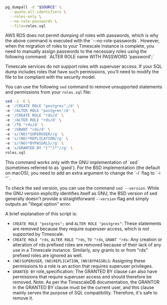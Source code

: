 ```sh
pg_dumpall -d "$SOURCE" \
  --quote-all-identifiers \
  --roles-only \
  --no-role-passwords \
  --file=roles.sql
```

<Highlight type="important">
AWS RDS does not permit dumping of roles with passwords, which
is why the above command is executed with the `--no-role-passwords`. However,
when the migration of roles to your Timescale instance is complete, you
need to manually assign passwords to the necessary roles using the following
command: `ALTER ROLE name WITH PASSWORD 'password';`
</Highlight>

Timescale services do not support roles with superuser access. If your SQL dump
includes roles that have such permissions, you'll need to modify the file to be
compliant with the security model.

You can use the following `sed` command to remove unsupported statements and
permissions from your `roles.sql` file:
```sh
sed -i -E \
-e '/CREATE ROLE "postgres";/d' \
-e '/ALTER ROLE "postgres"/d' \
-e '/CREATE ROLE "rds/d' \
-e '/ALTER ROLE "rds/d' \
-e '/TO "rds/d' \
-e '/GRANT "rds/d' \
-e 's/(NO)*SUPERUSER//g' \
-e 's/(NO)*REPLICATION//g' \
-e 's/(NO)*BYPASSRLS//g' \
-e 's/GRANTED BY "[^"]*"//g' \
roles.sql
```

<Highlight type="info">
This command works only with the GNU implementation of `sed` (sometimes referred
to as `gsed`). For the BSD implementation (the default on macOS), you need to add
an extra argument to change the `-i` flag to `-i ''`.

To check the sed version, you can use the command `sed --version`. While the
GNU version explicitly identifies itself as GNU, the BSD version of sed
generally doesn't provide a straightforward `--version` flag and simply outputs
an "illegal option" error.
</Highlight>

A brief explanation of this script is:
* `CREATE ROLE "postgres";` and `ALTER ROLE "postgres"`: These statements are
removed because they require superuser access, which is not supported by Timescale.
* `CREATE ROLE "rds`, `ALTER ROLE “rds`, `TO "rds`, `GRANT "rds`: Any creation
or alteration of rds prefixed roles are removed because of their lack of any use
in a Timescale instance. Similarly, any grants to or from "rds" prefixed roles
are ignored as well.
* `(NO)SUPERUSER`, `(NO)REPLICATION`, `(NO)BYPASSRLS`: Assigning these permissions
to a role is an action that requires superuser privileges.
* `GRANTED BY` role_specification: The GRANTED BY clause can also have permissions
that require superuser access and should therefore be removed. Note: As per the
TimescaleDB documentation, the GRANTOR in the GRANTED BY clause must be the
current user, and this clause mainly serves the purpose of SQL compatibility.
Therefore, it's safe to remove it.